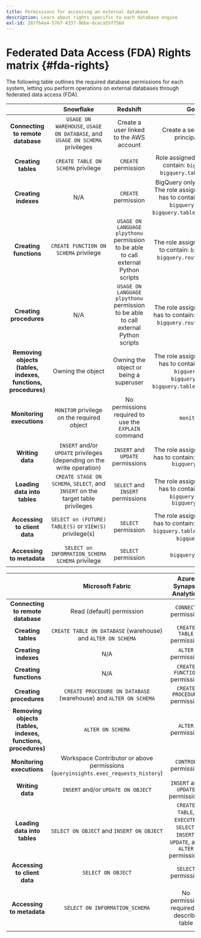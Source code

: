 ```yaml
---
title: Permissions for accessing an external database
description: Learn about rights specific to each database engine
exl-id: 287fb4a4-5767-4337-96be-dceca55f756d
---
```

# Federated Data Access (FDA) Rights matrix {#fda-rights}

The following table outlines the required database permissions for each system, letting you perform operations on external databases through federated data access (FDA).

| &nbsp;| Snowflake | Redshift | Google BigQuery | Databricks |
|:-:|:-:|:-:|:-:|:-:|
| **Connecting to remote database** | `USAGE ON WAREHOUSE`, `USAGE ON DATABASE`, and `USAGE ON SCHEMA` privileges | Create a user linked to the AWS account | Create a service account and grant principal access to project | `USE CATALOG` permission on Catalog and `CAN_USE` permission on SQL Warehouse |
| **Creating tables** | `CREATE TABLE ON SCHEMA` privilege | `CREATE` permission | Role assigned to service account has to contain: `bigquery.jobs.create` and `bigquery.tables.create` permissions | `USE SCHEMA` and `CREATE TABLE` permissions |
| **Creating indexes** | N/A | `CREATE` permission | BigQuery only supports search indexes. The role assigned to the service account has to contain: `bigquery.jobs.create`, `bigquery.tables.getData`, and `bigquery.tables.createIndex` permissions | N/A |
| **Creating functions** | `CREATE FUNCTION ON SCHEMA` privilege | `USAGE ON LANGUAGE plpythonu` permission to be able to call external Python scripts | The role assigned to service account has to contain: `bigquery.jobs.create` and `bigquery.routines.create` permissions | `CREATE FUNCTION` permission |
| **Creating procedures** | N/A | `USAGE ON LANGUAGE plpythonu` permission to be able to call external Python scripts | The role assigned to the service account has to contain: `bigquery.jobs.create` and `bigquery.routines.create` permissions | N/A | 
| **Removing objects (tables, indexes, functions, procedures)** | Owning the object | Owning the object or being a superuser | The role assigned to the service account has to contain: `bigquery.jobs.create`, `bigquery.routines.delete`, `bigquery.tables.delete`, and `bigquery.tables.deleteIndex` permissions | N/A |
| **Monitoring executions** | `MONITOR` privilege on the required object | No permissions required to use the `EXPLAIN` command | `monitoring.viewer` role | `CAN_VIEW` permission |
| **Writing data** | `INSERT` and/or `UPDATE` privileges (depending on the write operation) | `INSERT` and `UPDATE` permissions | The role assigned to the service account has to contain: `bigquery.jobs.create` and `bigquery.tables.updateData` | `MODIFY` permission | 
| **Loading data into tables** | `CREATE STAGE ON SCHEMA`, `SELECT`, and `INSERT` on the target table privileges | `SELECT` and `INSERT` permissions | The role assigned to the service account has to contain: `bigquery.jobs.create`, `bigquery.tables.getData`, and `bigquery.tables.updateData` | `SELECT` and `MODIFY` permissions | 
| **Accessing to client data** | `SELECT on (FUTURE) TABLE(S)` or `VIEW(S)` privilege(s) | `SELECT` permission | The role assigned to the service account has to contain: `bigquery.jobs.create` and `bigquery.tables.getData` for tables or the `bigquery.dataViewer` role | `SELECT` permission | 
| **Accessing to metadata** | `SELECT on INFORMATION_SCHEMA SCHEMA` privilege | `SELECT` permission | `bigquery.metadataViewer` role |  `SELECT on INFORMATION_SCHEMA SCHEMA` permission |


| &nbsp;| Microsoft Fabric | Azure Synapse Analytics | Vertica |
|:-:|:-:|:-:|:-:|
| **Connecting to remote database** | Read (default) permission | `CONNECT` permission | No privilege required |
| **Creating tables** | `CREATE TABLE ON DATABASE` (warehouse) and `ALTER ON SCHEMA` | `CREATE TABLE` permission | `CREATE ON SCHEMA` privilege |
| **Creating indexes** | N/A | `ALTER` permission | N/A |
| **Creating functions** | N/A | `CREATE FUNCTION` permission | `CREATE ON SCHEMA` privilege |
| **Creating procedures** | `CREATE PROCEDURE ON DATABASE` (warehouse) and `ALTER ON SCHEMA` | `CREATE PROCEDURE` permission | `CREATE ON SCHEMA` privilege |
| **Removing objects (tables, indexes, functions, procedures)** | `ALTER ON SCHEMA` | `ALTER` permission | Owning the object or the `DROP` privilege on object |
| **Monitoring executions** | Workspace Contributor or above permissions (`queryinsights.exec_requests_history`) | `CONTROL` permission | No privilege required to use `EXPLAIN` statement |
| **Writing data** | `INSERT` and/or `UPDATE ON OBJECT` | `INSERT` and `UPDATE` permissions | `INSERT` and `UPDATE` privileges |
| **Loading data into tables** | `SELECT ON OBJECT` and `INSERT ON OBJECT` | `CREATE TABLE`, `EXECUTE`, `SELECT`, `INSERT`, `UPDATE`, and `ALTER` permissions | `INSERT` privilege on table, `USAGE` privilege on schema |
| **Accessing to client data** | `SELECT ON OBJECT` | `SELECT` permission | `SELECT` privilege |
| **Accessing to metadata** | `SELECT ON INFORMATION_SCHEMA` | No permission required to describe table | `USAGE ON SCHEMA`, `SELECT on TABLE`, and also privileges on tables `v_catalog.columns` and `v_catalog.view_columns` |
